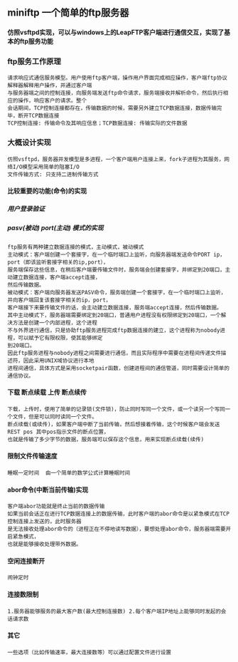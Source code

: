 ## miniftp 一个简单的ftp服务器

#### 仿照vsftpd实现，可以与windows上的LeapFTP客户端进行通信交互，实现了基本的ftp服务功能

### ftp服务工作原理

    请求响应式通信服务模型。用户使用ftp客户端，操作用户界面完成相应操作，客户端ftp协议解释器解释用户操作，并通过客户端  
    与服务器端之间的控制连接，向服务端发送ftp命令请求，服务端接收并解析命令，然后执行相应的操作，响应客户的请求。整个  
    会话期间，TCP控制连接都存在，传输数据的时候，需要另外建立TCP数据连接，数据传输完毕，断开TCP数据连接  
    TCP控制连接: 传输命令及其响应信息；TCP数据连接: 传输实际的文件数据

### 大概设计实现

    仿照vsftpd，服务器并发模型是多进程，一个客户端用户连接上来，fork子进程为其服务，网络I/O模型采用简单的阻塞I/O
    文件传输方式: 只支持二进制传输方式

#### 比较重要的功能(命令)的实现

##### 用户登录验证

##### pasv(被动)  port(主动) 模式的实现

    ftp服务有两种建立数据连接的模式，主动模式，被动模式
    主动模式：客户端创建一个套接字，在一个临时端口上监听，向服务器端发送命令PORT ip，port（即该监听套接字相关的ip,port），  
    服务端保存这些信息，在稍后客户端要传输文件时，服务端会创建套接字，并绑定到20端口，主动建立数据连接，客户端accept连接，  
    然后传输数据。
    被动模式：客户端向服务器发送PASV命令，服务端创建一个套接字，在一个临时端口上监听，并向客户端回复该套接字相关的ip，port，  
    客户端接下来要传输文件的话，会主动建立数据连接，服务端accept连接，然后传输数据。  
    其中主动模式下，服务器端需要绑定到20端口，普通用户进程没有权限绑定到20端口，一个解决方法是创建一个内部进程，这个进程  
    不与外界进行通信，只是协助ftp服务进程完成ftp数据连接的建立，这个进程称为nobody进程，可以赋予它有限权限，使其能够绑定  
    到20端口。
    因此ftp服务进程与nobody进程之间需要进行通信，而且实际程序中需要在进程间传递文件描述符，因此采用UNIX域协议进行本地  
    进程间通信，具体方式是采用socketpair函数，创建进程间的通信管道，同时需要设计简单的通信协议。

#### 下载 断点续载	上传 断点续传
    下载，上传时，使用了简单的记录锁(文件锁)，防止同时写同一个文件，或一个读另一个写同一个文件，但是可以同时读同一个文件。  
    断点续载(或续传)，如果客户端中断了当前传输，然后想接着传输，这个时候客户端会发送 REST pos 其中pos指示文件的断点位置，  
    也就是传输了多少字节的数据，服务端可以保存这个信息，用来实现断点续载(续传)

#### 限制文件传输速度  
    睡眠一定时间  由一个简单的数学公式计算睡眠时间

#### abor命令(中断当前传输)实现
    客户端abor功能就是终止当前的数据传输
    如果当前会话正在进行TCP数据连接上的数据传输，此时客户端的abor命令是以紧急模式在TCP控制连接上发送的，此时服务器  
    是无法接收处理abor命令的（进程正在不停地读写数据），要想处理abor命令，服务器端需要开启紧急模式，  
    也就是能够接收处理带外数据。

#### 空闲连接断开
	闹钟定时 

#### 连接数限制
	1.服务器能够服务的最大客户数(最大控制连接数) 2.每个客户端IP地址上能够同时发起的会话请求数

#### 其它
	一些选项（比如传输速率，最大连接数等）可以通过配置文件进行设置
